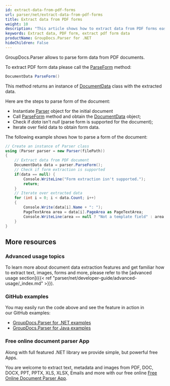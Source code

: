 ```yaml
---
id: extract-data-from-pdf-forms
url: parser/net/extract-data-from-pdf-forms
title: Extract data from PDF forms
weight: 10
description: "This article shows how to extract data from PDF forms easily with GroupDocs.Parser."
keywords: Extract data, PDF form, extract pdf form data
productName: GroupDocs.Parser for .NET
hideChildren: False
---
```

GroupDocs.Parser allows to parse form data from PDF documents.

To extract PDF form data please call the [ParseForm](https://reference.groupdocs.com/net/parser/groupdocs.parser/parser/methods/parseform) method:

```csharp
DocumentData ParseForm()

```

This method returns an instance of [DocumentData](https://reference.groupdocs.com/net/parser/groupdocs.parser.data/documentdata) class with the extracted data.

Here are the steps to parse form of the document:

*   Instantiate [Parser](https://reference.groupdocs.com/net/parser/groupdocs.parser/parser) object for the initial document
*   Call [ParseForm](https://reference.groupdocs.com/net/parser/groupdocs.parser/parser/methods/parseform) method and obtain the [DocumentData](https://reference.groupdocs.com/net/parser/groupdocs.parser.data/documentdata) object;
*   Check if *data* isn't *null* (parse form is supported for the document);
*   Iterate over field data to obtain form data.

The following example shows how to parse a form of the document:

```csharp
// Create an instance of Parser class
using (Parser parser = new Parser(filePath))
{
    // Extract data from PDF document
    DocumentData data = parser.ParseForm();
    // Check if form extraction is supported
	if(data == null) {
		Console.WriteLine("Form extraction isn't supported.");
		return;
    }
    // Iterate over extracted data
    for (int i = 0; i < data.Count; i++)
    {
        Console.Write(data[i].Name + ": ");
        PageTextArea area = data[i].PageArea as PageTextArea;
        Console.WriteLine(area == null ? "Not a template field" : area.Text);
    }
}

```

## More resources

### Advanced usage topics

To learn more about document data extraction features and get familiar how to extract text, images, forms and more, please refer to the [advanced usage section]({{< ref "parser/net/developer-guide/advanced-usage/_index.md" >}}).

### GitHub examples

You may easily run the code above and see the feature in action in our GitHub examples:

*   [GroupDocs.Parser for .NET examples](https://github.com/groupdocs-parser/GroupDocs.Parser-for-.NET)    
*   [GroupDocs.Parser for Java examples](https://github.com/groupdocs-parser/GroupDocs.Parser-for-Java)    

### Free online document parser App

Along with full featured .NET library we provide simple, but powerful free Apps.

You are welcome to extract text, metadata and images from PDF, DOC, DOCX, PPT, PPTX, XLS, XLSX, Emails and more with our free online [Free Online Document Parser App](https://products.groupdocs.app/parser).
